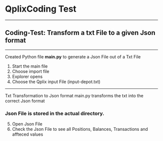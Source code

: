 # QplixCoding Test
***
## Coding-Test: Transform a txt File to a given Json format
***
Created Python file __main.py__ to generate a Json File out of a Txt File
1. Start the main file
2. Choose import file
3. Explorer opens
4. Choose the Qplix input File (input-depot.txt)
***
Txt Transformation to Json format
main.py transforms the txt into the correct Json format

### Json File is stored in the actual directory.
5. Open Json File
6. Check the Json File to see all Positions, Balances, Transactions and affteced values
